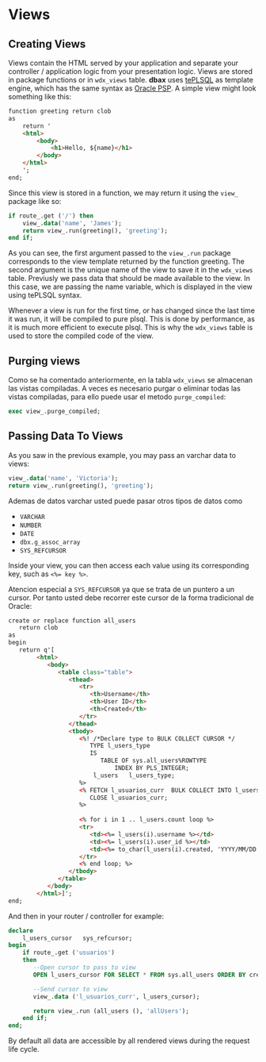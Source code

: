 # Views

## Creating Views

Views contain the HTML served by your application and separate your controller / application logic from your presentation logic. Views are stored in package functions or in `wdx_views` table. **dbax** uses [tePLSQL](https://github.com/osalvador/tePLSQL) as template engine, which has the same syntax as [Oracle PSP](http://docs.oracle.com/cd/E11882_01/appdev.112/e41502/adfns_psp.htm#ADFNS016). A simple view might look something like this:

```html
function greeting return clob
as
	return '
	<html>
	    <body>
	        <h1>Hello, ${name}</h1>
	    </body>
	</html>
	';
end;

```

Since this view is stored in a function, we may return it using the `view_` package like so:

```sql 
if route_.get ('/') then
	view_.data('name', 'James');
	return view_.run(greeting(), 'greeting');
end if;
```

As you can see, the first argument passed to the `view_.run` package corresponds to the view template returned by the function greeting. The second argument is the unique name of the view to save it in the `wdx_views` table. Previusly we pass data that should be made available to the view. In this case, we are passing the name variable, which is displayed in the view using tePLSQL syntax.

Whenever a view is run for the first time, or has changed since the last time it was run, it will be compiled to pure plsql. This is done by performance, as it is much more efficient to execute plsql. This is why the `wdx_views` table is used to store the compiled code of the view.

## Purging views

Como se ha comentado anteriormente, en la tabla `wdx_views` se almacenan las vistas compiladas. A veces es necesario purgar o eliminar todas las vistas compiladas, para ello puede usar el metodo `purge_compiled`: 

```sql
exec view_.purge_compiled;
```


## Passing Data To Views

As you saw in the previous example, you may pass an varchar data to views:

```sql
view_.data('name', 'Victoria');
return view_.run(greeting(), 'greeting');
```

Ademas de datos varchar usted puede pasar otros tipos de datos como 
- `VARCHAR`
- `NUMBER`
- `DATE`
- `dbx.g_assoc_array`
- `SYS_REFCURSOR`


Inside your view, you can then access each value using its corresponding key, such as `<%= key %>`. 

Atencion especial a `SYS_REFCURSOR` ya que se trata de un puntero a un cursor. Por tanto usted debe recorrer este cursor de la forma tradicional de Oracle: 

```html
create or replace function all_users
   return clob
as
begin
   return q'[
        <html>
           <body>
              <table class="table">
                 <thead>
                    <tr>
                       <th>Username</th>
                       <th>User ID</th>
                       <th>Created</th>
                    </tr>
                 </thead>
                 <tbody>
                    <%! /*Declare type to BULK COLLECT CURSOR */
                       TYPE l_users_type
                       IS
                          TABLE OF sys.all_users%ROWTYPE
                              INDEX BY PLS_INTEGER;
                        l_users   l_users_type;
                    %>
                    <% FETCH l_usuarios_curr  BULK COLLECT INTO l_users; 
                       CLOSE l_usuarios_curr;
                    %>
                    
                    <% for i in 1 .. l_users.count loop %>
                    <tr>
                       <td><%= l_users(i).username %></td>
                       <td><%= l_users(i).user_id %></td>
                       <td><%= to_char(l_users(i).created, 'YYYY/MM/DD hh24:mi') %></td>
                    </tr>
                    <% end loop; %>
                 </tbody>
              </table>
           </body>
        </html>]';
end;
```

And then in your router / controller for example: 

```sql 
declare
	l_users_cursor   sys_refcursor;
begin
    if route_.get ('usuarios')
    then
       --Open cursor to pass to view
       OPEN l_users_cursor FOR SELECT * FROM sys.all_users ORDER BY created DESC;

       --Send cursor to view
       view_.data ('l_usuarios_curr', l_users_cursor);

       return view_.run (all_users (), 'allUsers');
    end if;
end;
```

By default all data are accessible by all rendered views during the request life cycle.


